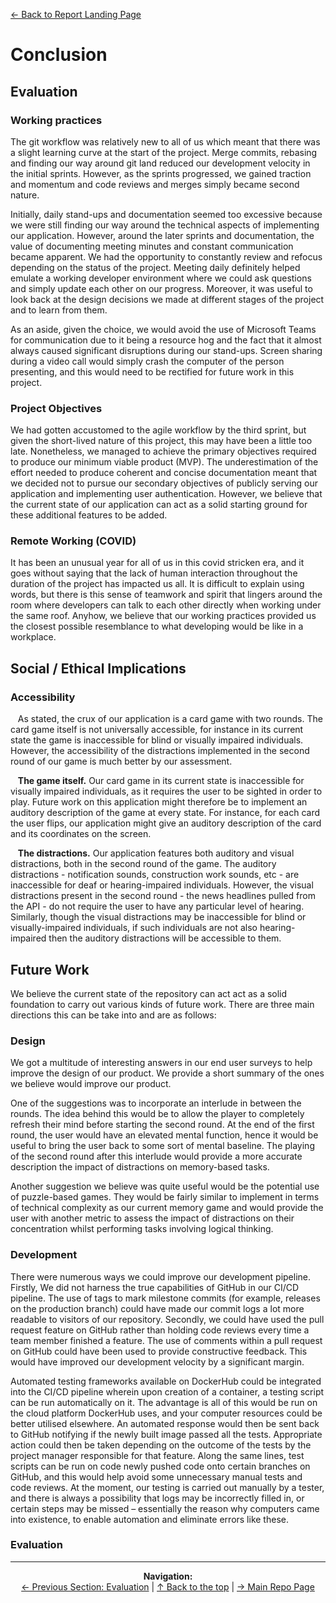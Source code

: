 [&#8592; Back to Report Landing Page](../README.md)
# Conclusion
## Evaluation
### Working practices
The git workflow was relatively new to all of us which meant that there was a slight learning curve at the start of the project. Merge commits, rebasing and finding our way around git land reduced our development velocity in the initial sprints. However, as the sprints progressed, we gained traction and momentum and code reviews and merges simply became second nature. 

Initially, daily stand-ups and documentation seemed too excessive because we were still finding our way around the technical aspects of implementing our application. However, around the later sprints and documentation, the value of documenting meeting minutes and constant communication became apparent. We had the opportunity to constantly review and refocus depending on the status of the project. Meeting daily definitely helped emulate a working developer environment where we could ask questions and simply update each other on our progress. Moreover, it was useful to look back at the design decisions we made at different stages of the project and to learn from them.

As an aside, given the choice, we would avoid the use of Microsoft Teams for communication due to it being a resource hog and the fact that it almost always caused significant disruptions during our stand-ups. Screen sharing during a video call would simply crash the computer of the person presenting, and this would need to be rectified for future work in this project.

### Project Objectives
We had gotten accustomed to the agile workflow by the third sprint, but given the short-lived nature of this project, this may have been a little too late. Nonetheless, we managed to achieve the primary objectives required to produce our minimum viable product (MVP). The underestimation of the effort needed to produce coherent and concise documentation meant that we decided not to pursue our secondary objectives of publicly serving our application and implementing user authentication. However, we believe that the current state of our application can act as a solid starting ground for these additional features to be added. 

### Remote Working (COVID)
It has been an unusual year for all of us in this covid stricken era, and it goes without saying that the lack of human interaction throughout the duration of the project has impacted us all. It is difficult to explain using words, but there is this sense of teamwork and spirit that lingers around the room where developers can talk to each other directly when working under the same roof. Anyhow, we believe that our working practices provided us the closest possible resemblance to what developing would be like in a workplace.

## Social / Ethical Implications

### Accessibility

&nbsp;&nbsp; As stated, the crux of our application is a card game with two rounds. The card game itself is not universally accessible, for instance in its current state the game is inaccessible for blind or visually impaired individuals. However, the accessibility of the distractions implemented in the second round of our game is much better by our assessment. 

&nbsp;&nbsp; **The game itself.** Our card game in its current state is inaccessible for visually impaired individuals, as it requires the user to be sighted in order to play. Future work on this application might therefore be to implement an auditory description of the game at every state. For instance, for each card the user flips, our application might give an auditory description of the card and its coordinates on the screen.

&nbsp;&nbsp; **The distractions.** Our application features both auditory and visual distractions, both in the second round of the game. The auditory distractions - notification sounds, construction work sounds, etc - are inaccessible for deaf or hearing-impaired individuals. However, the visual distractions present in the second round - the news headlines pulled from the API - do not require the user to have any particular level of hearing. Similarly, though the visual distractions may be inaccessible for blind or visually-impaired individuals, if such individuals are not also hearing-impaired then the auditory distractions will be accessible to them.


## Future Work
We believe the current state of the repository can act act as a solid foundation to carry out various kinds of future work. There are three main directions this can be take into and are as follows:

### Design 
We got a multitude of interesting answers in our end user surveys to help improve the design of our product. We provide a short summary of the ones we believe would improve our product.

One of the suggestions was to incorporate an interlude in between the rounds. The idea behind this would be to allow the player to completely refresh their mind before starting the second round. At the end of the first round, the user would have an elevated mental function, hence it would be useful to bring the user back to some sort of mental baseline. The playing of the second round after this interlude would provide a more accurate description the impact of distractions on memory-based tasks.

Another suggestion we believe was quite useful would be the potential use of puzzle-based games. They would be fairly similar to implement in terms of technical complexity as our current memory game and would provide the user with another metric to assess the impact of distractions on their concentration whilst performing tasks involving logical thinking.

### Development
There were numerous ways we could improve our development pipeline. Firstly, We did not harness the true capabilities of GitHub in our CI/CD pipeline. The use of tags to mark milestone commits (for example, releases on the production branch) could have made our commit logs a lot more readable to visitors of our repository. Secondly, we could have used the pull request feature on GitHub rather than holding code reviews every time a team member finished a feature. The use of comments within a pull request on GitHub could have been used to provide constructive feedback. This would have improved our development velocity by a significant margin.

Automated testing frameworks available on DockerHub could be integrated into the CI/CD pipeline wherein upon creation of a container, a testing script can be run automatically on it. The advantage is all of this would be run on the cloud platform DockerHub uses, and your computer resources could be better utilised elsewhere. An automated response would then be sent back to GitHub notifying if the newly built image passed all the tests. Appropriate action could then be taken depending on the outcome of the tests by the project manager responsible for that feature. Along the same lines, test scripts can be run on code newly pushed code onto certain branches on GitHub, and this would help avoid some unnecessary manual tests and code reviews. At the moment, our testing is carried out manually by a tester, and there is always a possibility that logs may be incorrectly filled in, or certain steps may be missed – essentially the reason why computers came into existence, to enable automation and eliminate errors like these.
 
### Evaluation


___

<p align="center">
  <b>Navigation:</b><br>
  <a href="../05-Evaluation/README.md">&#8592; Previous Section: Evaluation</a> |
  <a href="#conclusion">&#8593; Back to the top</a> |
  <a href="../../README.md">&#8594; Main Repo Page</a> 
</p>
